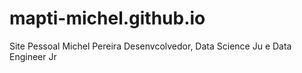 # mapti-michel.github.io
Site Pessoal Michel Pereira
Desenvcolvedor, Data Science Ju e Data Engineer Jr
